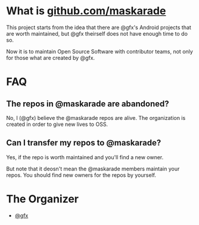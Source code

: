 # What is [github.com/maskarade](https://github.com/maskarade)

This project starts from the idea that there are @gfx's Android projects that are worth maintained, but @gfx theirself does not have enough time to do so.

Now it is to maintain Open Source Software with contributor teams, not only for those what are created by @gfx.

# FAQ

## The repos in @maskarade are abandoned?

No, I (@gfx) believe the @maskarade repos are alive. The organization is created in order to give new lives to OSS.

## Can I transfer my repos to @maskarade?

Yes, if the repo is worth maintained and you'll find a new owner.

But note that it deosn't mean the @maskarade members maintain your repos. You should find new owners for the repos by yourself.

# The Organizer

* [@gfx](https://github.com/gfx)
